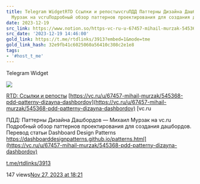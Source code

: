 ```yaml
---
title: Telegram WidgetRTD Ссылки и репостыvcruПДД Паттерны Дизайна Дашбордов  Михаил
  Мурзак на vcruПодробный обзор паттернов проектирования для создания дашб
date: 2023-12-19
src_link: https://www.notion.so/https-vc-ru-u-67457-mihail-murzak-545368-pdd-patterny-dizayna-dashbordov-b2e0f28277804d008b11d68425c1fbd6
src_date: '2023-12-19 14:46:00'
gold_link: https://t.me/rtdlinks/3913?embed=1&mode=tme
gold_link_hash: 32e9fb41c6025060a56410c308c2e1e8
tags:
- '#host_t_me'
---
```






Telegram Widget




















[*![](https://cdn4.cdn-telegram.org/file/OSP5eSN1Fh5Og4jH5NBxBc3QAzgqHjg8SyCD5TphYcAL91DciL-FdaFVdCUUE21blsgMX6_Euw6qYj0znJomfWcNm0CID6mfmfmqoMLJ15pqsco68PosPtf7kKP_X3OpDin34tBOFtdPMfbHiS9hOsiLuTZmoSV2ngxItKoATygKQt6QSA5vfY7RMnXgFnJ_mVX31etU3BuiWvWTlO0yCCj-cVm-HtfOrveectudQXBX6Xw-hoCfOC3V110Lp6591VwnJtY5SowUdpFWmm3ZSh2_bGQYm-VxafONrOneFzG28g3dnJRNPqM8J5ajxibmoOo6zvCbUHlrt03-GSAmwg.jpg)*](https://t.me/rtdlinks)



[RTD: Ссылки и репосты](https://t.me/rtdlinks)
[https://vc.ru/u/67457-mihail-murzak/545368-pdd-patterny-dizayna-dashbordov](https://vc.ru/u/67457-mihail-murzak/545368-pdd-patterny-dizayna-dashbordov)
[vc.ru

ПДД: Паттерны Дизайна Дашбордов — Михаил Мурзак на vc.ru
Подробный обзор паттернов проектирования для создания дашбордов. Перевод статьи Dashboard Design Patterns https://dashboarddesignpatterns.github.io/patterns.html](https://vc.ru/u/67457-mihail-murzak/545368-pdd-patterny-dizayna-dashbordov)

[t.me/rtdlinks/3913](https://t.me/rtdlinks/3913)

147 views[Nov 27, 2023 at 18:21](https://t.me/rtdlinks/3913)